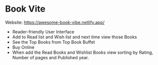 # Book Vite

Website: https://awesome-book-vibe.netlify.app/

- Reader-friendly User Interface
- Add to Read list and Wish list and next time view those Books 
- See the Top Books from Top Book Buffet
- Buy Online
- When add the Read Books and Wishlist Books view sorting by Rating, Number of pages and Published year.
